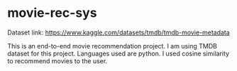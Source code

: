 # movie-rec-sys

Dataset link: https://www.kaggle.com/datasets/tmdb/tmdb-movie-metadata

This is an end-to-end movie recommendation project. 
I am using TMDB dataset for this project. 
Languages used are python. 
I used cosine similarity to recommend movies to the user.
